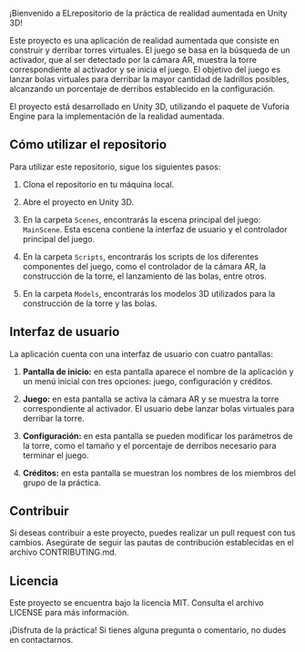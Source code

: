 ¡Bienvenido a ELrepositorio de la práctica de realidad aumentada en Unity 3D!

Este proyecto es una aplicación de realidad aumentada que consiste en construir y derribar torres virtuales. El juego se basa en la búsqueda de un activador, que al ser detectado por la cámara AR, muestra la torre correspondiente al activador y se inicia el juego. El objetivo del juego es lanzar bolas virtuales para derribar la mayor cantidad de ladrillos posibles, alcanzando un porcentaje de derribos establecido en la configuración.

El proyecto está desarrollado en Unity 3D, utilizando el paquete de Vuforia Engine para la implementación de la realidad aumentada.

## Cómo utilizar el repositorio

Para utilizar este repositorio, sigue los siguientes pasos:

1. Clona el repositorio en tu máquina local.

2. Abre el proyecto en Unity 3D.

3. En la carpeta `Scenes`, encontrarás la escena principal del juego: `MainScene`. Esta escena contiene la interfaz de usuario y el controlador principal del juego.

4. En la carpeta `Scripts`, encontrarás los scripts de los diferentes componentes del juego, como el controlador de la cámara AR, la construcción de la torre, el lanzamiento de las bolas, entre otros.

5. En la carpeta `Models`, encontrarás los modelos 3D utilizados para la construcción de la torre y las bolas.

## Interfaz de usuario

La aplicación cuenta con una interfaz de usuario con cuatro pantallas:

1. **Pantalla de inicio:** en esta pantalla aparece el nombre de la aplicación y un menú inicial con tres opciones: juego, configuración y créditos.

2. **Juego:** en esta pantalla se activa la cámara AR y se muestra la torre correspondiente al activador. El usuario debe lanzar bolas virtuales para derribar la torre.

3. **Configuración:** en esta pantalla se pueden modificar los parámetros de la torre, como el tamaño y el porcentaje de derribos necesario para terminar el juego.

4. **Créditos:** en esta pantalla se muestran los nombres de los miembros del grupo de la práctica.

## Contribuir

Si deseas contribuir a este proyecto, puedes realizar un pull request con tus cambios. Asegúrate de seguir las pautas de contribución establecidas en el archivo CONTRIBUTING.md.

## Licencia

Este proyecto se encuentra bajo la licencia MIT. Consulta el archivo LICENSE para más información.

¡Disfruta de la práctica! Si tienes alguna pregunta o comentario, no dudes en contactarnos.
